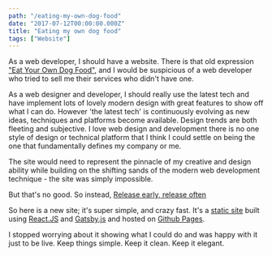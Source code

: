 ```yaml
---
path: "/eating-my-own-dog-food"
date: "2017-07-12T00:00:00.000Z"
title: "Eating my own dog food"
tags: ["Website"]
---
```


As a web developer, I should have a website. There is that old expression ["Eat Your Own Dog Food"](https://en.wikipedia.org/wiki/Eating_your_own_dog_food), and I would be suspicious of a web developer who tried to sell me their services who didn't have one.

As a web designer and developer, I should really use the latest tech and have implement lots of lovely modern design with great features to show off what I can do. However 'the latest tech' is continuously evolving as new ideas, techniques and platforms become available. Design trends are both fleeting and subjective. I love web design and development there is no one style of design or technical platform that I think I could settle on being the one that fundamentally defines my company or me.

The site would need to represent the pinnacle of my creative and design ability while building on the shifting sands of the modern web development technique - the site was simply impossible.

But that's no good. So instead, [Release early, release often](https://en.wikipedia.org/wiki/Release_early,_release_often)

So here is a new site; it's super simple, and crazy fast. It's a [static site](https://davidwalsh.name/introduction-static-site-generators) built using [React.JS](https://reactjs.org/) and [Gatsby.js](https://www.gatsbyjs.org/) and hosted on [Github Pages](https://pages.github.com/).

I stopped worrying about it showing what I could do and was happy with it just to be live. Keep things simple. Keep it clean. Keep it elegant.